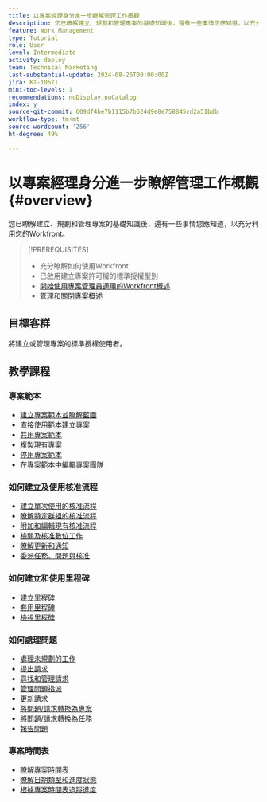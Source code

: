 ```yaml
---
title: 以專案經理身分進一步瞭解管理工作概觀
description: 您已瞭解建立、規劃和管理專案的基礎知識後，還有一些事情您應知道，以充分利用您的Workfront。
feature: Work Management
type: Tutorial
role: User
level: Intermediate
activity: deploy
team: Technical Marketing
last-substantial-update: 2024-08-26T00:00:00Z
jira: KT-10671
mini-toc-levels: 1
recommendations: noDisplay,noCatalog
index: y
source-git-commit: 609df4be7b1115b7b624d9e8e758845cd2a51bdb
workflow-type: tm+mt
source-wordcount: '256'
ht-degree: 49%

---
```



# 以專案經理身分進一步瞭解管理工作概觀 {#overview}

您已瞭解建立、規劃和管理專案的基礎知識後，還有一些事情您應知道，以充分利用您的Workfront。

>[!PREREQUISITES]
>
>* 充分瞭解如何使用Workfront
>* 已啟用建立專案許可權的標準授權型別
>* [開始使用專案管理員適用的Workfront概述](https://experienceleague.adobe.com/?recommended=Workfront-U-1-2022.1.planners)
>* [管理和關閉專案概述](https://experienceleague.adobe.com/?recommended=Workfront-U-1-2022.2.planners)


## 目標客群

將建立或管理專案的標準授權使用者。

## 教學課程

### 專案範本

* [建立專案範本並瞭解藍圖](create-a-project-template.md)
* [直接使用範本建立專案](create-a-project-directly-from-a-template.md)
* [共用專案範本](share-a-project-template.md)
* [複製現有專案](/help/manage-work/manage-projects/copy-an-existing-project.md)
* [停用專案範本](deactivate-a-project-template.md)
* [在專案範本中編輯專案團隊](edit-the-project-team-in-a-project-template.md)


### 如何建立及使用核准流程

* [建立單次使用的核准流程](create-a-single-use-approval-process.md)
* [瞭解特定群組的核准流程](group-specific-approval-processes.md)
* [附加和編輯現有核准流程](attach-and-edit-existing-approval-processes.md)
* [檢閱及核准數位工作](review-and-approve-digital-work.md)
* [瞭解更新和通知](understand-updates-and-notifications.md)
* [委派任務、問題與核准](delegate-approvals.md)


### 如何建立和使用里程碑

* [建立里程碑](creating-milestones.md)
* [套用里程碑](apply-milestones.md)
* [檢視里程碑](view-milestones.md)


### 如何處理問題

* [處理未規劃的工作](handle-unplanned-work.md)
* [提出請求](make-a-request.md)
* [尋找和管理請求](find-requests.md)
* [管理問題指派](manage-issue-assignments.md)
* [更新請求](update-a-request.md)
* [將問題/請求轉換為專案](create-a-project-from-a-request.md)
* [將問題/請求轉換為任務](convert-issues-to-other-work-items.md)
* [報告問題](report-on-issues.md)


### 專案時間表 

* [瞭解專案時間表](understand-project-timelines.md)
* [瞭解日期類型和進度狀態](understand-task-dates-and-progress-status.md)
* [根據專案時間表追蹤進度](track-work-progress-from-the-project-timeline.md)


